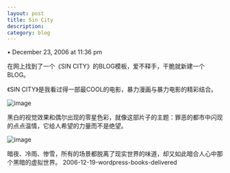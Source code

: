 ```yaml
---
layout: post
title: Sin City
description: 
category: blog
---
```

• December 23, 2006 at 11:36 pm

在网上找到了一个《SIN CITY》的BLOG模板，爱不释手，干脆就新建一个BLOG。

《SIN CITY》是我看过得一部最COOL的电影，暴力漫画与暴力电影的精彩结合。

![image](/images/blog/sin_city_01.jpg)

黑白的视觉效果和偶尔出现的零星色彩，就像这部片子的主题：罪恶的都市中闪现的点点温情，它给人希望的力量而不是绝望。

![image](/images/blog/sin_city_02.jpg)

暗夜、冷雨、惨雪，所有的场景都脱离了现实世界的味道，却又如此暗合人心中那个黑暗的虚拟世界。
2006-12-19-wordpress-books-delivered